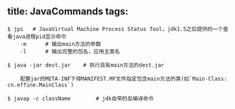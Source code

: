 title: JavaCommands
tags:
---

	$ jps 	# JavaVirtual Machine Process Status Tool，jdk1.5之后提供的一个查看java进程pid显示命令
		-m 		# 输出main方法的参数
		-l 		# 输出完整的包名，应用主类名

	$ java -jar dest.jar 	# 执行具有main方法的dest.jar
	
		配置jar的META-INF下得MANIFEST.MF文件指定包含main方法的类(如`Main-Class: cn.effine.MainClass`)

	$ javap -c className		# jdk自带的反编译命令
